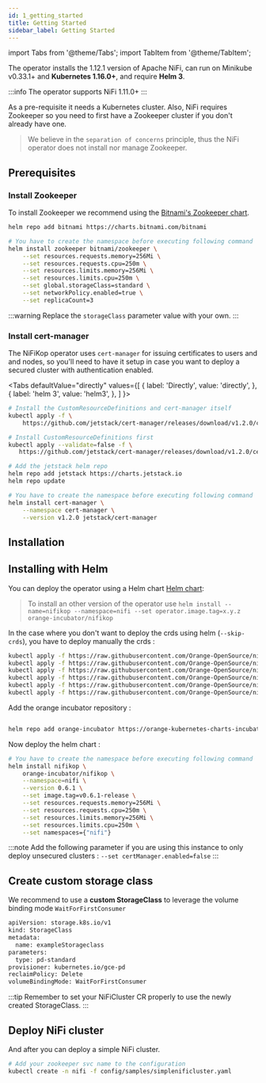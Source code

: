 ```yaml
---
id: 1_getting_started
title: Getting Started
sidebar_label: Getting Started
---
```

import Tabs from '@theme/Tabs';
import TabItem from '@theme/TabItem';

The operator installs the 1.12.1 version of Apache NiFi, can run on Minikube v0.33.1+ and **Kubernetes 1.16.0+**, and require **Helm 3**.

:::info
The operator supports NiFi 1.11.0+
:::

As a pre-requisite it needs a Kubernetes cluster. Also, NiFi requires Zookeeper so you need to first have a Zookeeper cluster if you don't already have one.

> We believe in the `separation of concerns` principle, thus the NiFi operator does not install nor manage Zookeeper.

## Prerequisites 

### Install Zookeeper

To install Zookeeper we recommend using the [Bitnami's Zookeeper chart](https://github.com/bitnami/charts/tree/master/bitnami/zookeeper).

```bash
helm repo add bitnami https://charts.bitnami.com/bitnami
```

```bash
# You have to create the namespace before executing following command
helm install zookeeper bitnami/zookeeper \
    --set resources.requests.memory=256Mi \
    --set resources.requests.cpu=250m \
    --set resources.limits.memory=256Mi \
    --set resources.limits.cpu=250m \
    --set global.storageClass=standard \
    --set networkPolicy.enabled=true \
    --set replicaCount=3 
```

:::warning
Replace the `storageClass` parameter value with your own.
:::

### Install cert-manager

The NiFiKop operator uses `cert-manager` for issuing certificates to users and and nodes, so you'll need to have it setup in case you want to deploy a secured cluster with authentication enabled.

<Tabs
  defaultValue="directly"
  values={[
    { label: 'Directly', value: 'directly', },
    { label: 'helm 3', value: 'helm3', },
  ]
}>
<TabItem value="directly">

```bash
# Install the CustomResourceDefinitions and cert-manager itself
kubectl apply -f \
    https://github.com/jetstack/cert-manager/releases/download/v1.2.0/cert-manager.yaml
```
</TabItem>
<TabItem value="helm3">

```bash
# Install CustomResourceDefinitions first
kubectl apply --validate=false -f \
   https://github.com/jetstack/cert-manager/releases/download/v1.2.0/cert-manager.crds.yaml

# Add the jetstack helm repo
helm repo add jetstack https://charts.jetstack.io
helm repo update

# You have to create the namespace before executing following command
helm install cert-manager \
    --namespace cert-manager \
    --version v1.2.0 jetstack/cert-manager
```

</TabItem>
</Tabs>

## Installation

## Installing with Helm

You can deploy the operator using a Helm chart [Helm chart](https://github.com/Orange-OpenSource/nifikop/tree/master/helm):

> To install an other version of the operator use `helm install --name=nifikop --namespace=nifi --set operator.image.tag=x.y.z orange-incubator/nifikop`

In the case where you don't want to deploy the crds using helm (`--skip-crds`), you have to deploy manually the crds :

```bash
kubectl apply -f https://raw.githubusercontent.com/Orange-OpenSource/nifikop/master/config/crd/bases/nifi.orange.com_nificlusters.yaml
kubectl apply -f https://raw.githubusercontent.com/Orange-OpenSource/nifikop/master/config/crd/bases/nifi.orange.com_nifiusers.yaml
kubectl apply -f https://raw.githubusercontent.com/Orange-OpenSource/nifikop/master/config/crd/bases/nifi.orange.com_nifiusergroups.yaml
kubectl apply -f https://raw.githubusercontent.com/Orange-OpenSource/nifikop/master/config/crd/bases/nifi.orange.com_nifidataflows.yaml
kubectl apply -f https://raw.githubusercontent.com/Orange-OpenSource/nifikop/master/config/crd/bases/nifi.orange.com_nifiparametercontexts.yaml
kubectl apply -f https://raw.githubusercontent.com/Orange-OpenSource/nifikop/master/config/crd/bases/nifi.orange.com_nifiregistryclients.yaml
```

Add the orange incubator repository :

```bash

helm repo add orange-incubator https://orange-kubernetes-charts-incubator.storage.googleapis.com/
```

Now deploy the helm chart :

```bash
# You have to create the namespace before executing following command
helm install nifikop \
    orange-incubator/nifikop \
    --namespace=nifi \
    --version 0.6.1 \
    --set image.tag=v0.6.1-release \
    --set resources.requests.memory=256Mi \
    --set resources.requests.cpu=250m \
    --set resources.limits.memory=256Mi \
    --set resources.limits.cpu=250m \
    --set namespaces={"nifi"}
```

:::note
Add the following parameter if you are using this instance to only deploy unsecured clusters : `--set certManager.enabled=false`
:::

## Create custom storage class

We recommend to use a **custom StorageClass** to leverage the volume binding mode `WaitForFirstConsumer`

```bash
apiVersion: storage.k8s.io/v1
kind: StorageClass
metadata:
  name: exampleStorageclass
parameters:
  type: pd-standard
provisioner: kubernetes.io/gce-pd
reclaimPolicy: Delete
volumeBindingMode: WaitForFirstConsumer
```

:::tip
Remember to set your NiFiCluster CR properly to use the newly created StorageClass.
:::

## Deploy NiFi cluster

And after you can deploy a simple NiFi cluster.

```bash
# Add your zookeeper svc name to the configuration
kubectl create -n nifi -f config/samples/simplenificluster.yaml
```